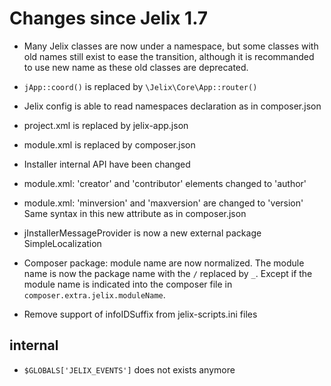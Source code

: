 # Changes since Jelix 1.7


- Many Jelix classes are now under a namespace, but some classes with old names
  still exist to ease the transition, although it is recommanded to use new name
  as these old classes are deprecated.

- `jApp::coord()` is replaced by `\Jelix\Core\App::router()`


- Jelix config is able to read namespaces declaration as in composer.json

- project.xml is replaced by jelix-app.json
- module.xml is replaced by composer.json
- Installer internal API have been changed

- module.xml: 'creator' and 'contributor' elements changed to 'author'
- module.xml: 'minversion' and 'maxversion' are changed to 'version'
    Same syntax in this new attribute as in composer.json

- jInstallerMessageProvider is now a new external package SimpleLocalization

- Composer package: module name are now normalized. The module name is now the
  package name with the `/` replaced by `_`. Except if the module name is
  indicated into the composer file in `composer.extra.jelix.moduleName`.

- Remove support of infoIDSuffix from jelix-scripts.ini files

## internal

- `$GLOBALS['JELIX_EVENTS']` does not exists anymore

